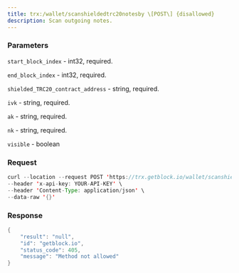```yaml
---
title: trx:/wallet/scanshieldedtrc20notesby \[POST\] {disallowed}
description: Scan outgoing notes.
---
```


### Parameters


`start_block_index` - int32, required.

`end_block_index` - int32, required.

`shielded_TRC20_contract_address` - string, required.

`ivk` - string, required.

`ak` - string, required.

`nk` - string, required.

`visible` - boolean

### Request

``` java
curl --location --request POST 'https://trx.getblock.io/wallet/scanshieldedtrc20notesby' \
--header 'x-api-key: YOUR-API-KEY' \
--header 'Content-Type: application/json' \
--data-raw '{}'
```

###  Response

``` java
{
    "result": "null",
    "id": "getblock.io",
    "status_code": 405,
    "message": "Method not allowed"
}
```

